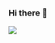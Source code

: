 ### Hi there 👋

<img src="https://github-readme-stats.vercel.app/api/top-langs/?username=rahenrique&langs_count=8&layout=compact&theme=transparent">
<!-- <img src="https://github-readme-stats.vercel.app/api?username=rahenrique&show_icons=true"> -->

<!--
**rahenrique/rahenrique** is a ✨ _special_ ✨ repository because its `README.md` (this file) appears on your GitHub profile.

Here are some ideas to get you started:

- 🔭 I’m currently working on ...
- 🌱 I’m currently learning ...
- 👯 I’m looking to collaborate on ...
- 🤔 I’m looking for help with ...
- 💬 Ask me about ...
- 📫 How to reach me: ...
- 😄 Pronouns: ...
- ⚡ Fun fact: ...
-->
